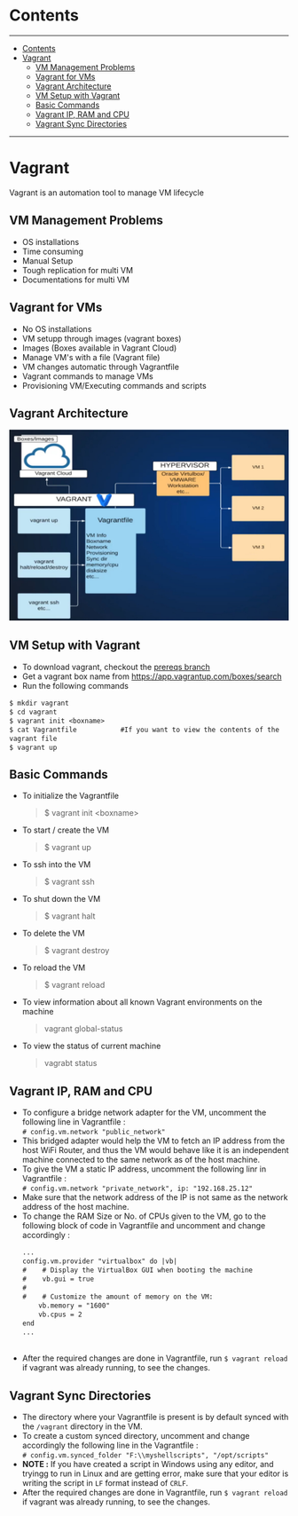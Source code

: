 # Contents

---

- [Contents](#contents)
- [Vagrant](#vagrant)
  - [VM Management Problems](#vm-management-problems)
  - [Vagrant for VMs](#vagrant-for-vms)
  - [Vagrant Architecture](#vagrant-architecture)
  - [VM Setup with Vagrant](#vm-setup-with-vagrant)
  - [Basic Commands](#basic-commands)
  - [Vagrant IP, RAM and CPU](#vagrant-ip-ram-and-cpu)
  - [Vagrant Sync Directories](#vagrant-sync-directories)

---

# Vagrant

Vagrant is an automation tool to manage VM lifecycle

## VM Management Problems

-   OS installations
-   Time consuming
-   Manual Setup
-   Tough replication for multi VM
-   Documentations for multi VM

## Vagrant for VMs

-   No OS installations
-   VM setupp through images (vagrant boxes)
-   Images (Boxes available in Vagrant Cloud)
-   Manage VM's with a file (Vagrant file)
-   VM changes automatic through Vagrantfile
-   Vagrant commands to manage VMs
-   Provisioning VM/Executing commands and scripts

## Vagrant Architecture

<div align="center">

![vagrant-architecture](https://raw.githubusercontent.com/CoderChirag/DevOps-Learning/main/images/vagrant.jpg)

</div>

## VM Setup with Vagrant

-   To download vagrant, checkout the [prereqs branch](https://github.com/CoderChirag/DevOps-Learning/tree/prereqs)
-   Get a vagrant box name from https://app.vagrantup.com/boxes/search
-   Run the following commands

```
$ mkdir vagrant
$ cd vagrant
$ vagrant init <boxname>
$ cat Vagrantfile           #If you want to view the contents of the vagrant file
$ vagrant up
```

## Basic Commands

-   To initialize the Vagrantfile
    > $ vagrant init \<boxname>
-   To start / create the VM
    > $ vagrant up
-   To ssh into the VM
    > $ vagrant ssh
-   To shut down the VM
    > $ vagrant halt
-   To delete the VM
    > $ vagrant destroy
-   To reload the VM
    > $ vagrant reload
-   To view information about all known Vagrant environments on the machine
    > vagrant global-status
-   To view the status of current machine
    > vagrabt status

## Vagrant IP, RAM and CPU

-   To configure a bridge network adapter for the VM, uncomment the following line in Vagrantfile :<br>`# config.vm.network "public_network"`
-   This bridged adapter would help the VM to fetch an IP address from the host WiFi Router, and thus the VM would behave like it is an independent machine connected to the same network as of the host machine.
    <br>
-   To give the VM a static IP address, uncomment the following linr in Vagrantfile :<br>`# config.vm.network "private_network", ip: "192.168.25.12"`
-   Make sure that the network address of the IP is not same as the network address of the host machine.
    <br>
-   To change the RAM Size or No. of CPUs given to the VM, go to the following block of code in Vagrantfile and uncomment and change accordingly :
    ```
    ...
    config.vm.provider "virtualbox" do |vb|
    #    # Display the VirtualBox GUI when booting the machine
    #    vb.gui = true
    #
    #    # Customize the amount of memory on the VM:
        vb.memory = "1600"
        vb.cpus = 2
    end
    ...
    ```
    <br>
-   After the required changes are done in Vagrantfile, run `$ vagrant reload` if vagrant was already running, to see the changes.

## Vagrant Sync Directories

-   The directory where your Vagrantfile is present is by default synced with the `/vagrant` directory in the VM.
-   To create a custom synced directory, uncomment and change accordingly the following line in the Vagrantfile : <br> `# config.vm.synced_folder "F:\\myshellscripts", "/opt/scripts"`
    <br>
-   **NOTE :** If you have created a script in Windows using any editor, and tryingg to run in Linux and are getting error, make sure that your editor is writing the script in `LF` format instead of `CRLF`.
-   After the required changes are done in Vagrantfile, run `$ vagrant reload` if vagrant was already running, to see the changes.
